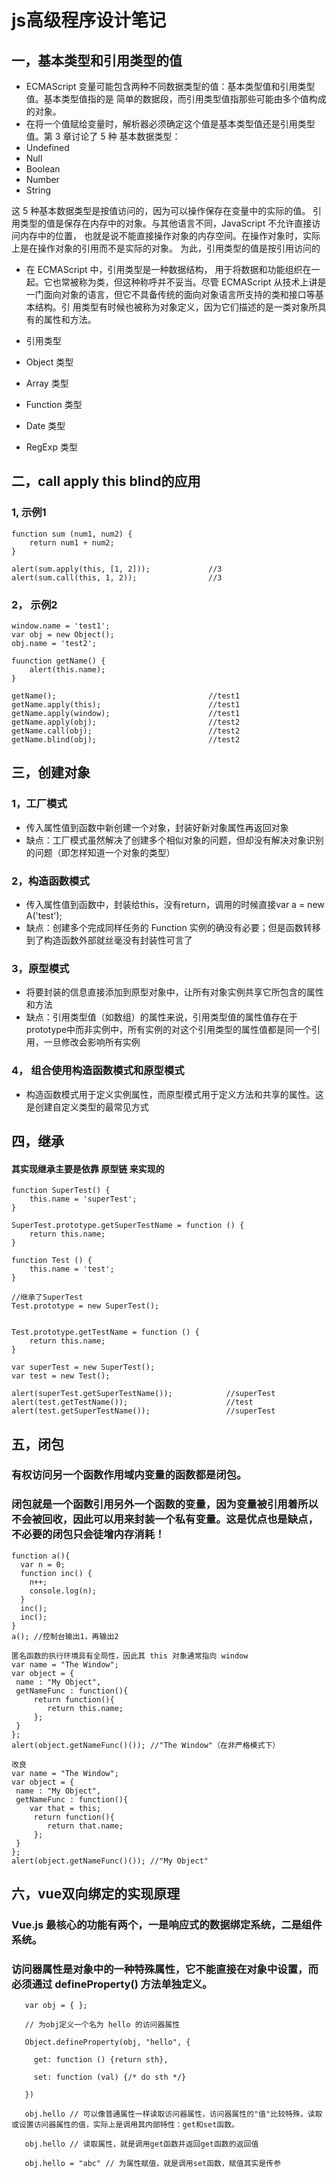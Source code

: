 # js高级程序设计笔记
## 一，基本类型和引用类型的值
- ECMAScript 变量可能包含两种不同数据类型的值：基本类型值和引用类型值。基本类型值指的是
简单的数据段，而引用类型值指那些可能由多个值构成的对象。
- 在将一个值赋给变量时，解析器必须确定这个值是基本类型值还是引用类型值。第 3 章讨论了 5 种
基本数据类型：
 - Undefined
 - Null
 - Boolean
 - Number
 - String
 
这 5 种基本数据类型是按值访问的，因为可以操作保存在变量中的实际的值。
引用类型的值是保存在内存中的对象。与其他语言不同，JavaScript 不允许直接访问内存中的位置，
也就是说不能直接操作对象的内存空间。在操作对象时，实际上是在操作对象的引用而不是实际的对象。
为此，引用类型的值是按引用访问的

- 在 ECMAScript 中，引用类型是一种数据结构，
用于将数据和功能组织在一起。它也常被称为类，但这种称呼并不妥当。尽管 ECMAScript
从技术上讲是一门面向对象的语言，但它不具备传统的面向对象语言所支持的类和接口等基本结构。引
用类型有时候也被称为对象定义，因为它们描述的是一类对象所具有的属性和方法。

- 引用类型
 - Object 类型
 - Array 类型
 - Function 类型
 - Date 类型
 - RegExp 类型

## 二，call apply this blind的应用

### 1, 示例1
	function sum (num1, num2) {
		return num1 + num2;
	}
	
	alert(sum.apply(this, [1, 2])); 			//3
	alert(sum.call(this, 1, 2)); 				//3

### 2， 示例2

	window.name = 'test1';
	var obj = new Object();
	obj.name = 'test2';
	
	fuunction getName() {
		alert(this.name);
	}
	
	getName();									//test1
	getName.apply(this);						//test1
	getName.apply(window);						//test1
	getName.apply(obj);							//test2
	getName.call(obj);							//test2
	getName.blind(obj);							//test2

## 三，创建对象

### 1，工厂模式

- 传入属性值到函数中新创建一个对象，封装好新对象属性再返回对象
- 缺点：工厂模式虽然解决了创建多个相似对象的问题，但却没有解决对象识别的问题（即怎样知道一个对象的类型）

### 2，构造函数模式

- 传入属性值到函数中，封装给this，没有return，调用的时候直接var a =  new A('test');
- 缺点：创建多个完成同样任务的 Function 实例的确没有必要；但是函数转移到了构造函数外部就丝毫没有封装性可言了

### 3，原型模式

- 将要封装的信息直接添加到原型对象中，让所有对象实例共享它所包含的属性和方法
- 缺点：引用类型值（如数组）的属性来说，引用类型值的属性值存在于prototype中而非实例中，所有实例的对这个引用类型的属性值都是同一个引用，一旦修改会影响所有实例


### 4， 组合使用构造函数模式和原型模式

- 构造函数模式用于定义实例属性，而原型模式用于定义方法和共享的属性。这是创建自定义类型的最常见方式
	
## 四，继承
#### 其实现继承主要是依靠 原型链 来实现的
	function SuperTest() {
		this.name = 'superTest';
	}
	
	SuperTest.prototype.getSuperTestName = function () {
		return this.name;
	}
	
	function Test () {
		this.name = 'test';
	}
	
	//继承了SuperTest
	Test.prototype = new SuperTest();
	
	
	Test.prototype.getTestName = function () {
		return this.name;
	}
	
	var superTest = new SuperTest();
	var test = new Test();
	
	alert(superTest.getSuperTestName());			//superTest
	alert(test.getTestName());						//test
	alert(test.getSuperTestName());					//superTest

## 五，闭包
### 有权访问另一个函数作用域内变量的函数都是闭包。
### 闭包就是一个函数引用另外一个函数的变量，因为变量被引用着所以不会被回收，因此可以用来封装一个私有变量。这是优点也是缺点，不必要的闭包只会徒增内存消耗！

	function a(){
	  var n = 0;
	  function inc() {
		n++;
		console.log(n);
	  }
	  inc(); 
	  inc(); 
	}
	a(); //控制台输出1，再输出2
	
	匿名函数的执行环境具有全局性，因此其 this 对象通常指向 window
	var name = "The Window";
	var object = {
	 name : "My Object",
	 getNameFunc : function(){
		 return function(){
			return this.name;
		 };
	 }
	};
	alert(object.getNameFunc()()); //"The Window"（在非严格模式下）
	
	改良
	var name = "The Window";
	var object = {
	 name : "My Object",
	 getNameFunc : function(){
		var that = this; 
		 return function(){
			return that.name;
		 };
	 }
	};
	alert(object.getNameFunc()()); //"My Object"

## 六，vue双向绑定的实现原理
### Vue.js 最核心的功能有两个，一是响应式的数据绑定系统，二是组件系统。

### 访问器属性是对象中的一种特殊属性，它不能直接在对象中设置，而必须通过 defineProperty() 方法单独定义。

       var obj = { };

       // 为obj定义一个名为 hello 的访问器属性

       Object.defineProperty(obj, "hello", {

         get: function () {return sth},

         set: function (val) {/* do sth */}

       })

       obj.hello // 可以像普通属性一样读取访问器属性，访问器属性的"值"比较特殊，读取或设置访问器属性的值，实际上是调用其内部特性：get和set函数。

       obj.hello // 读取属性，就是调用get函数并返回get函数的返回值

       obj.hello = "abc" // 为属性赋值，就是调用set函数，赋值其实是传参 